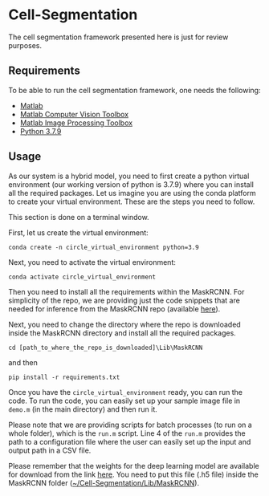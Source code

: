 # Cell-Segmentation

The cell segmentation framework presented here is just for review purposes. 


## Requirements
To be able to run the cell segmentation framework, one needs the following:

* [Matlab](https://www.mathworks.com/products/matlab.html)
* [Matlab Computer Vision Toolbox ](https://www.mathworks.com/products/computer-vision.html)
* [Matlab Image Processing Toolbox](https://www.mathworks.com/products/image.html)
* [Python 3.7.9](https://www.python.org/downloads/release/python-379/)


## Usage
As our system is a hybrid model, you need to first create a python virtual environment (our working version of python is 3.7.9) where you can install all the required packages. Let us imagine you are using the conda platform to create your virtual environment. These are the steps you need to follow. 

This section is done on a terminal window.

First, let us create the virtual environment:

`conda create -n circle_virtual_environment python=3.9
`

Next, you need to activate the virtual environment:

`conda activate circle_virtual_environment `

Then you need to install all the requirements within the MaskRCNN. For simplicity of the repo, we are providing just the code snippets that are needed for inference from the MaskRCNN repo (available [here](https://github.com/matterport/Mask_RCNN/)).


Next, you need to change the directory where the repo is downloaded inside the MaskRCNN directory and install all the required packages. 

`cd [path_to_where_the_repo_is_downloaded]\Lib\MaskRCNN`

and then

`pip install -r requirements.txt`

Once you have the `circle_virtual_environment` ready, you can run the code. To run the code, you can easily set up your sample image file in `demo.m` (in the main directory) and then run it. 

Please note that we are providing scripts for batch processes (to run on a whole folder), which is the `run.m` script. Line 4 of the `run.m` provides the path to a configuration file where the user can easily set up the input and output path in a CSV file. 

Please remember that the weights for the deep learning model are available for download from the link [here](https://drive.google.com/file/d/1C3jcOiDjyMAtvB9SsxKDQGMfnbkOwXyW/view?usp=sharing). You need to put this file (.h5 file) inside the MaskRCNN folder ([~/Cell-Segmentation/Lib/MaskRCNN]()). 
